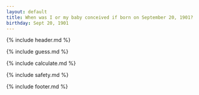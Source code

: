 ```yaml
---
layout: default
title: When was I or my baby conceived if born on September 20, 1901?
birthday: Sept 20, 1901
---
```


{% include header.md %}

{% include guess.md %}

{% include calculate.md %}

{% include safety.md %}

{% include footer.md %}



